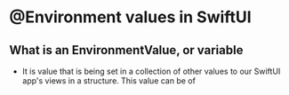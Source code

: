 # @Environment values in SwiftUI

## What is an EnvironmentValue, or variable
- It is value that is being set in a collection of other values to our SwiftUI app's views in a structure.
  This value can be of 
